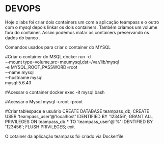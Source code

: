 # DEVOPS

Hoje o labs foi criar dois containers um com a aplicação teampass e o outro com o mysql depois linkar os dois containers. Também criamos um volume fora do container. Assim podemos matar os containers preservando os dados do banco .

Comandos usados para criar o container do MYSQL

#Criar o container do MSQL
docker run -d \
--mount type=volume,src=meumysql,dst=/var/lib/mysql \
 -e MYSQL_ROOT_PASSWORD=root \
 --name mysql \
 --hostname mysql \
 mysql:5.6.43

#Acessar o container
docker exec -it mysql bash

#Acessar o Mysql
mysql -uroot -proot

#Criar tablespace e usuário
CREATE DATABASE teampass_db;
CREATE USER 'teampass_user'@'localhost' IDENTIFIED BY '123456';
GRANT ALL PRIVILEGES ON teampass_db.* TO 'teampass_user'@'%' IDENTIFIED BY '123456';
FLUSH PRIVILEGES;
exit

O cotainer da aplicação teampass foi criado via Dockerfile



